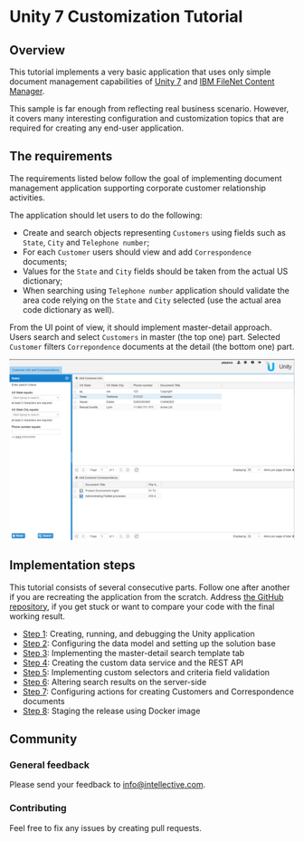# Unity 7 Customization Tutorial

## Overview
This tutorial implements a very basic application that uses only simple document management capabilities of 
[Unity 7](https://www.intellective.com/unity) and
[IBM FileNet Content Manager](https://www.ibm.com/products/filenet-content-manager).

This sample is far enough from reflecting real business scenario. However, it covers many interesting 
configuration and customization topics that are required for creating any end-user application.

## The requirements
The requirements listed below follow the goal of implementing document management application supporting
corporate customer relationship activities.

The application should let users to do the following:

* Create and search objects representing `Customers` using fields such as `State`, `City` and `Telephone number`;
* For each `Customer` users should view and add `Correspondence` documents;
* Values for the `State` and `City` fields should be taken from the actual US dictionary;
* When searching using `Telephone number` application should validate the area code relying on the `State` and `City`
selected (use the actual area code dictionary as well).

From the UI point of view, it should implement master-detail approach. Users search and select `Customers` in master
(the top one) part. Selected `Customer` filters `Correpondence` documents at the detail (the bottom one) part.

![Screenshot - the final result](./images/screenshot-final-result.png)

## Implementation steps
This tutorial consists of several consecutive parts.
Follow one after another if you are recreating the application from the scratch.
Address [the GitHub repository](https://github.com/intellective-oss/u7-samples-crm-app), if you get stuck or want to compare your code with the final working result.

* [Step 1](./step1-creating-project.md): Creating, running, and debugging the Unity application
* [Step 2](./step2-solution-base.md): Configuring the data model and setting up the solution base
* [Step 3](./step3-implementing-master-detail): Implementing the master-detail search template tab
* [Step 4](./step4-creating-data-service): Creating the custom data service and the REST API
* [Step 5](./step5-selectors-and-validation): Implementing custom selectors and criteria field validation
* [Step 6](./step6-altering-search-result): Altering search results on the server-side
* [Step 7](./step7-custom-actions): Configuring actions for creating Customers and Correspondence documents
* [Step 8](./step8-staging-the-release): Staging the release using Docker image

## Community
### General feedback
Please send your feedback to [info@intellective.com](mailto:info@intellective.com).
### Contributing
Feel free to fix any issues by creating pull requests.